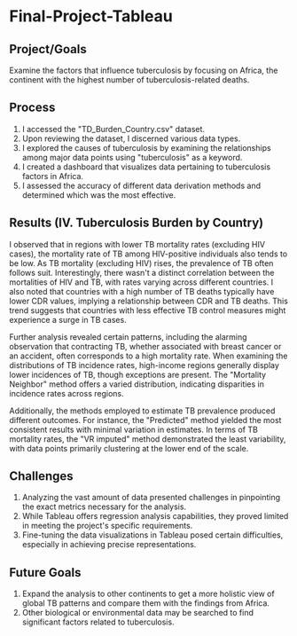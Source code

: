 # Final-Project-Tableau

## Project/Goals
Examine the factors that influence tuberculosis by focusing on Africa, the continent with the highest number of tuberculosis-related deaths.

## Process
1) I accessed the "TD_Burden_Country.csv" dataset.
2) Upon reviewing the dataset, I discerned various data types.
3) I explored the causes of tuberculosis by examining the relationships among major data points using "tuberculosis" as a keyword.
4) I created a dashboard that visualizes data pertaining to tuberculosis factors in Africa.
5) I assessed the accuracy of different data derivation methods and determined which was the most effective.

## Results (IV. Tuberculosis Burden by Country)
I observed that in regions with lower TB mortality rates (excluding HIV cases), the mortality rate of TB among HIV-positive individuals also tends to be low. As TB mortality (excluding HIV) rises, the prevalence of TB often follows suit. Interestingly, there wasn't a distinct correlation between the mortalities of HIV and TB, with rates varying across different countries. I also noted that countries with a high number of TB deaths typically have lower CDR values, implying a relationship between CDR and TB deaths. This trend suggests that countries with less effective TB control measures might experience a surge in TB cases.

Further analysis revealed certain patterns, including the alarming observation that contracting TB, whether associated with breast cancer or an accident, often corresponds to a high mortality rate. When examining the distributions of TB incidence rates, high-income regions generally display lower incidences of TB, though exceptions are present. The "Mortality Neighbor" method offers a varied distribution, indicating disparities in incidence rates across regions.

Additionally, the methods employed to estimate TB prevalence produced different outcomes. For instance, the "Predicted" method yielded the most consistent results with minimal variation in estimates. In terms of TB mortality rates, the "VR imputed" method demonstrated the least variability, with data points primarily clustering at the lower end of the scale.

## Challenges 
1) Analyzing the vast amount of data presented challenges in pinpointing the exact metrics necessary for the analysis.
2) While Tableau offers regression analysis capabilities, they proved limited in meeting the project's specific requirements.
3) Fine-tuning the data visualizations in Tableau posed certain difficulties, especially in achieving precise representations.

## Future Goals
1) Expand the analysis to other continents to get a more holistic view of global TB patterns and compare them with the findings from Africa.
2) Other biological or environmental data may be searched to find significant factors related to tuberculosis.
